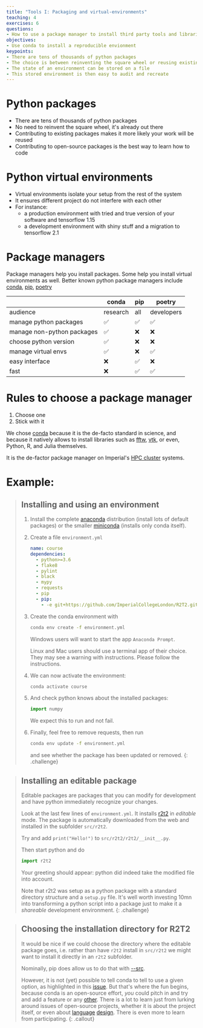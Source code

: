 ```yaml
---
title: "Tools I: Packaging and virtual-environments"
teaching: 4
exercises: 6
questions:
- How to use a package manager to install third party tools and libraries
objectives:
- Use conda to install a reproducible envionment
keypoints:
- There are tens of thousands of python packages
- The choice is between reinventing the square wheel or reusing existing work
- The state of an environment can be stored on a file
- This stored environment is then easy to audit and recreate
---
```


# Python packages

- There are tens of thousands of python packages
- No need to reinvent the square wheel, it's  already out there
- Contributing to existing packages makes it more likely your work will be
  reused
- Contributing to open-source packages is the best way to learn how to code

# Python virtual environments

* Virtual environments isolate your setup from the rest of the system
* It ensures different project do not interfere with each other
* For instance:
  * a production environment with tried and true version of your software and
    tensorflow 1.15
  * a development environment with shiny stuff and a migration to tensorflow 2.1

# Package managers

Package managers help you install packages. Some help you install virtual environments
as well. Better known python package managers include
[conda](https://docs.conda.io/en/latest/), [pip](www.pip.org), [poetry]()

|                           | conda    | pip | poetry     |
|---------------------------|----------|-----|------------|
|audience                   | research | all | developers |
|manage python packages     | ✅       |  ✅ | ✅         |
|manage non-python packages | ✅       | ❌  | ❌         |
|choose python version      | ✅       | ❌  | ❌         |
|manage virtual envs        | ✅       | ❌  | ✅         |
|easy interface             | ❌       | ✅  | ❌         |
|fast                       | ❌       | ✅  | ✅         |


# Rules to choose a package manager

1. Choose one
1. Stick with it

We chose [conda](https://docs.conda.io/en/latest/) because it is the de-facto
standard in science, and because it natively allows to install libraries such as
[fftw](https://anaconda.org/conda-forge/fftw),
[vtk](https://anaconda.org/conda-forge/vtk), or even, Python, R, and Julia themselves.

It is the de-factor package manager on Imperial's [HPC
cluster](https://www.imperial.ac.uk/admin-services/ict/self-service/research-support/rcs/support/applications/conda/)
systems.

# Example:

> ## Installing and using an environment
>
> 1. Install the complete [anaconda](https://docs.anaconda.com/anaconda/install/)
>   distribution (install lots of default packages) or the smaller
>   [miniconda](https://docs.conda.io/projects/conda/en/latest/user-guide/install/)
>   (installs only conda itself).
>
> 1. Create a file `environment.yml`
>
>    ```yaml
>    name: course
>    dependencies:
>      - python>=3.6
>      - flake8
>      - pylint
>      - black
>      - mypy
>      - requests
>      - pip
>      - pip:
>        - -e git+https://github.com/ImperialCollegeLondon/R2T2.git#egg=r2t2
>    ```
>
> 1. Create the conda environment with
>
>    ```bash
>    conda env create -f environment.yml
>    ```
>
>    Windows users will want to start the app `Anaconda Prompt`.
>
>    Linux and Mac users should use a terminal app of their choice. They may see a
>    warning with instructions. Please follow the instructions.
>
> 1. We can now activate the environment:
>
>    ```bash
>    conda activate course
>    ```
> 1. And check python knows about the installed packages:
>
>    ```python
>    import numpy
>    ```
>
>    We expect this to run and not fail.
> 1. Finally, feel free to remove requests, then run
>
>    ```bash
>    conda env update -f environment.yml
>    ```
>
>     and see whether the package has been updated or removed.
{: .challenge}


> ## Installing an editable package
>
> Editable packages are packages that you can modify for development and have python
> immediately recognize your changes.
>
> Look at the last few lines of `environment.yml`. It installs
> [r2t2](https://github.com/ImperialCollegeLondon/R2T2) in *editable* mode. The package
> is automatically downloaded from the web and installed in the subfolder `src/r2t2`.
>
> Try and add `print("Hello!")` to `src/r2t2/r2t2/__init__.py`.
>
> Then start python and do
>
> ```python
> import r2t2
> ```
>
> Your greeting should appear: python did indeed take the modified file into account.
>
> Note that r2t2 was setup as a python package with a standard directory structure and a
> `setup.py` file. It's well worth investing 10mn into transforming a python script into
> a package just to make it a *shareable* development environment.
{: .challenge}


> ## Choosing the installation directory for R2T2
>
> It would be nice if we could choose the directory where the editable package goes,
> i.e. rather than have `r2t2` install in `src/r2t2` we might want to install it
> directly in an `r2t2` subfolder.
>
> Nominally, pip does allow us to do that with
> [--src](https://pip.pypa.io/en/stable/reference/pip_install/#cmdoption-src).
>
> However, it is not (yet) possible to tell conda to tell to use a given option, as
> highlighted in this [issue](https://github.com/conda/conda/issues/6805). But that's
> where the fun begins, because conda is an open-source effort, *you* could pitch in and
> try and add a feature or any [other](https://github.com/conda/conda/issues). There is
> a lot to learn just from lurking around issues of open-source projects, whether it is
> about the project itself, or even about
> [language](https://github.com/JuliaLang/julia/pull/24990)
> [design](https://github.com/JuliaLang/julia/issues/4774A). There is even more to learn
> from participating.
{: .callout}
